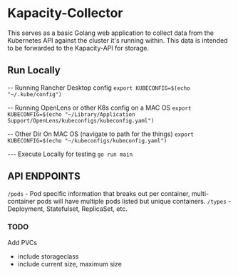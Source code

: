 # Kapacity-Collector
This serves as a basic Golang web application to collect data from the Kubernetes API against the cluster it's running within.
This data is intended to be forwarded to the Kapacity-API for storage.

## Run Locally

-- Running Rancher Desktop config
`export KUBECONFIG=$(echo "~/.kube/config")`

-- Running OpenLens or other K8s config on a MAC OS
`export KUBECONFIG=$(echo "~/Library/Application Support/OpenLens/kubeconfigs/kubeconfig.yaml")`

-- Other Dir On MAC OS (navigate to path for the things)
`export KUBECONFIG=$(echo "~/kubeconfigs/kubeconfig.yaml")`


--- Execute Locally for testing
`go run main`

## API ENDPOINTS
`/pods` - Pod specific information that breaks out per container, multi-container pods will have multiple pods listed but unique containers.
`/types` - Deployment, Statefulset, ReplicaSet, etc.

### TODO
Add PVCs
- include storageclass
- include current size, maximum size

